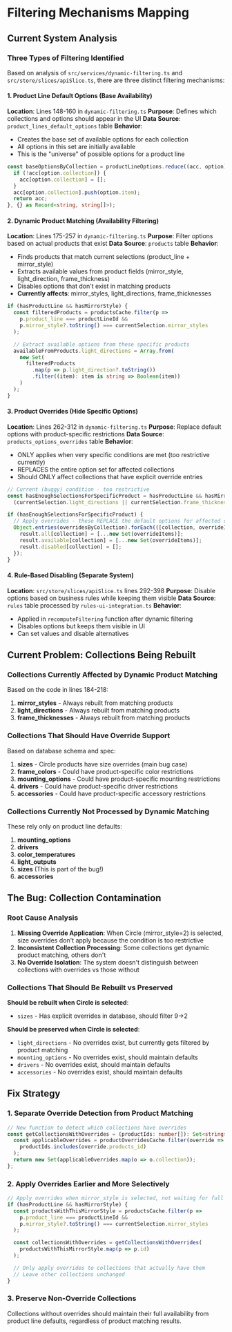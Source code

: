 # Filtering Mechanisms Mapping

## Current System Analysis

### Three Types of Filtering Identified

Based on analysis of `src/services/dynamic-filtering.ts` and `src/store/slices/apiSlice.ts`, there are three distinct filtering mechanisms:

#### 1. Product Line Default Options (Base Availability)
**Location**: Lines 148-160 in `dynamic-filtering.ts`
**Purpose**: Defines which collections and options should appear in the UI
**Data Source**: `product_lines_default_options` table
**Behavior**:
- Creates the base set of available options for each collection
- All options in this set are initially available
- This is the "universe" of possible options for a product line

```typescript
const baseOptionsByCollection = productLineOptions.reduce((acc, option) => {
  if (!acc[option.collection]) {
    acc[option.collection] = [];
  }
  acc[option.collection].push(option.item);
  return acc;
}, {} as Record<string, string[]>);
```

#### 2. Dynamic Product Matching (Availability Filtering)
**Location**: Lines 175-257 in `dynamic-filtering.ts`
**Purpose**: Filter options based on actual products that exist
**Data Source**: `products` table
**Behavior**:
- Finds products that match current selections (product_line + mirror_style)
- Extracts available values from product fields (mirror_style, light_direction, frame_thickness)
- Disables options that don't exist in matching products
- **Currently affects**: mirror_styles, light_directions, frame_thicknesses

```typescript
if (hasProductLine && hasMirrorStyle) {
  const filteredProducts = productsCache.filter(p =>
    p.product_line === productLineId &&
    p.mirror_style?.toString() === currentSelection.mirror_styles
  );

  // Extract available options from these specific products
  availableFromProducts.light_directions = Array.from(
    new Set(
      filteredProducts
        .map(p => p.light_direction?.toString())
        .filter((item): item is string => Boolean(item))
    )
  );
}
```

#### 3. Product Overrides (Hide Specific Options)
**Location**: Lines 262-312 in `dynamic-filtering.ts`
**Purpose**: Replace default options with product-specific restrictions
**Data Source**: `products_options_overrides` table
**Behavior**:
- ONLY applies when very specific conditions are met (too restrictive currently)
- REPLACES the entire option set for affected collections
- Should ONLY affect collections that have explicit override entries

```typescript
// Current (buggy) condition - too restrictive
const hasEnoughSelectionsForSpecificProduct = hasProductLine && hasMirrorStyle &&
  (currentSelection.light_directions || currentSelection.frame_thicknesses);

if (hasEnoughSelectionsForSpecificProduct) {
  // Apply overrides - these REPLACE the default options for affected collections
  Object.entries(overridesByCollection).forEach(([collection, overrideItems]) => {
    result.all[collection] = [...new Set(overrideItems)];
    result.available[collection] = [...new Set(overrideItems)];
    result.disabled[collection] = [];
  });
}
```

#### 4. Rule-Based Disabling (Separate System)
**Location**: `src/store/slices/apiSlice.ts` lines 292-398
**Purpose**: Disable options based on business rules while keeping them visible
**Data Source**: `rules` table processed by `rules-ui-integration.ts`
**Behavior**:
- Applied in `recomputeFiltering` function after dynamic filtering
- Disables options but keeps them visible in UI
- Can set values and disable alternatives

## Current Problem: Collections Being Rebuilt

### Collections Currently Affected by Dynamic Product Matching
Based on the code in lines 184-218:

1. **mirror_styles** - Always rebuilt from matching products
2. **light_directions** - Always rebuilt from matching products
3. **frame_thicknesses** - Always rebuilt from matching products

### Collections That Should Have Override Support
Based on database schema and spec:

1. **sizes** - Circle products have size overrides (main bug case)
2. **frame_colors** - Could have product-specific color restrictions
3. **mounting_options** - Could have product-specific mounting restrictions
4. **drivers** - Could have product-specific driver restrictions
5. **accessories** - Could have product-specific accessory restrictions

### Collections Currently Not Processed by Dynamic Matching
These rely only on product line defaults:

1. **mounting_options**
2. **drivers**
3. **color_temperatures**
4. **light_outputs**
5. **sizes** (This is part of the bug!)
6. **accessories**

## The Bug: Collection Contamination

### Root Cause Analysis

1. **Missing Override Application**: When Circle (mirror_style=2) is selected, size overrides don't apply because the condition is too restrictive
2. **Inconsistent Collection Processing**: Some collections get dynamic product matching, others don't
3. **No Override Isolation**: The system doesn't distinguish between collections with overrides vs those without

### Collections That Should Be Rebuilt vs Preserved

**Should be rebuilt when Circle is selected**:
- `sizes` - Has explicit overrides in database, should filter 9→2

**Should be preserved when Circle is selected**:
- `light_directions` - No overrides exist, but currently gets filtered by product matching
- `mounting_options` - No overrides exist, should maintain defaults
- `drivers` - No overrides exist, should maintain defaults
- `accessories` - No overrides exist, should maintain defaults

## Fix Strategy

### 1. Separate Override Detection from Product Matching

```typescript
// New function to detect which collections have overrides
const getCollectionsWithOverrides = (productIds: number[]): Set<string> => {
  const applicableOverrides = productOverridesCache.filter(override =>
    productIds.includes(override.products_id)
  );
  return new Set(applicableOverrides.map(o => o.collection));
};
```

### 2. Apply Overrides Earlier and More Selectively

```typescript
// Apply overrides when mirror_style is selected, not waiting for full product identification
if (hasProductLine && hasMirrorStyle) {
  const productsWithThisMirrorStyle = productsCache.filter(p =>
    p.product_line === productLineId &&
    p.mirror_style?.toString() === currentSelection.mirror_styles
  );

  const collectionsWithOverrides = getCollectionsWithOverrides(
    productsWithThisMirrorStyle.map(p => p.id)
  );

  // Only apply overrides to collections that actually have them
  // Leave other collections unchanged
}
```

### 3. Preserve Non-Override Collections

Collections without overrides should maintain their full availability from product line defaults, regardless of product matching results.